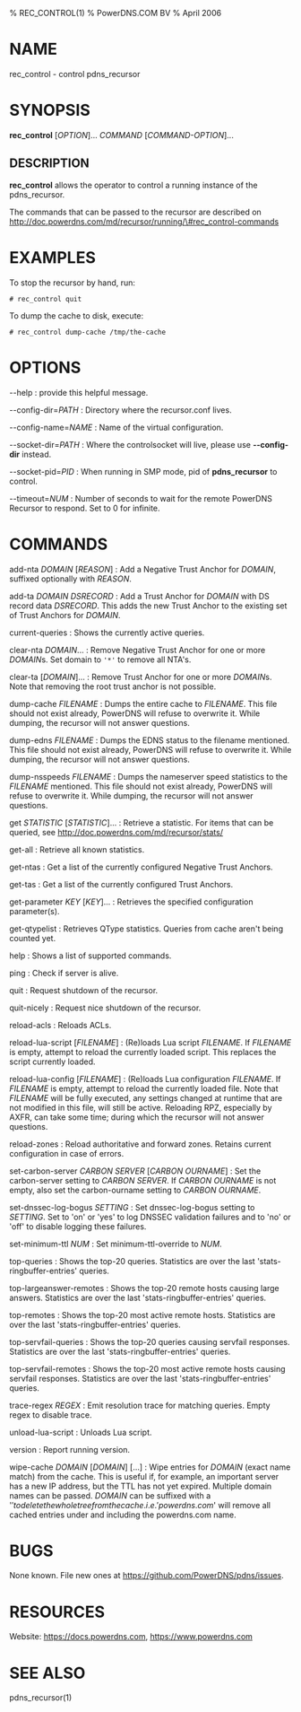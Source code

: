 % REC_CONTROL(1)
% PowerDNS.COM BV
% April 2006

# NAME
rec_control - control pdns_recursor

# SYNOPSIS
**rec_control** [*OPTION*]... *COMMAND* [*COMMAND-OPTION*]...

DESCRIPTION
-----------
**rec_control** allows the operator to control a running instance
of the pdns_recursor.

The commands that can be passed to the recursor are described on
http://doc.powerdns.com/md/recursor/running/\#rec_control-commands

# EXAMPLES
To stop the recursor by hand, run:

`# rec_control quit`

To dump the cache to disk, execute:

`# rec_control dump-cache /tmp/the-cache`

# OPTIONS
--help
:    provide this helpful message.

--config-dir=*PATH*
:    Directory where the recursor.conf lives.

--config-name=*NAME*
:    Name of the virtual configuration.

--socket-dir=*PATH*
:    Where the controlsocket will live, please use **--config-dir** instead.

--socket-pid=*PID*
:    When running in SMP mode, pid of **pdns_recursor** to control.

--timeout=*NUM*
:    Number of seconds to wait for the remote PowerDNS Recursor to
     respond. Set to 0 for infinite.

# COMMANDS
add-nta *DOMAIN* [*REASON*]
:    Add a Negative Trust Anchor for *DOMAIN*, suffixed optionally with *REASON*.

add-ta *DOMAIN* *DSRECORD*
:    Add a Trust Anchor for *DOMAIN* with DS record data *DSRECORD*. This adds the
     new Trust Anchor to the existing set of Trust Anchors for *DOMAIN*.

current-queries
:    Shows the currently active queries.

clear-nta *DOMAIN*...
:    Remove Negative Trust Anchor for one or more *DOMAIN*s. Set domain to `'*'`
     to remove all NTA's.

clear-ta [*DOMAIN*]...
:    Remove Trust Anchor for one or more *DOMAIN*s. Note that removing the root
     trust anchor is not possible.

dump-cache *FILENAME*
:    Dumps the entire cache to *FILENAME*. This file should
     not exist already, PowerDNS will refuse to overwrite it. While
     dumping, the recursor will not answer questions.

dump-edns *FILENAME*
:    Dumps the EDNS status to the filename mentioned. This file should
     not exist already, PowerDNS will refuse to overwrite it. While
     dumping, the recursor will not answer questions.

dump-nsspeeds *FILENAME*
:    Dumps the nameserver speed statistics to the *FILENAME* mentioned.
     This file should not exist already, PowerDNS will refuse to 
     overwrite it. While dumping, the recursor will not answer questions.

get *STATISTIC* [*STATISTIC*]...
:    Retrieve a statistic. For items that can be queried, see
     http://doc.powerdns.com/md/recursor/stats/

get-all
:    Retrieve all known statistics.

get-ntas
:    Get a list of the currently configured Negative Trust Anchors.

get-tas
:    Get a list of the currently configured Trust Anchors.

get-parameter *KEY* [*KEY*]...
:    Retrieves the specified configuration parameter(s).

get-qtypelist
:    Retrieves QType statistics. Queries from cache aren't being counted yet.

help
:    Shows a list of supported commands.

ping
:    Check if server is alive.

quit
:    Request shutdown of the recursor.

quit-nicely
:    Request nice shutdown of the recursor.

reload-acls
:    Reloads ACLs.

reload-lua-script [*FILENAME*]
:    (Re)loads Lua script *FILENAME*. If *FILENAME* is empty, attempt to reload
     the currently loaded script. This replaces the script currently loaded.

reload-lua-config [*FILENAME*]
:    (Re)loads Lua configuration *FILENAME*. If *FILENAME* is empty, attempt to
     reload the currently loaded file. Note that *FILENAME* will be fully executed,
     any settings changed at runtime that are not modified in this file, will
     still be active. Reloading RPZ, especially by AXFR, can take some time; during
     which the recursor will not answer questions.

reload-zones
:    Reload authoritative and forward zones. Retains current configuration
     in case of errors.

set-carbon-server *CARBON SERVER* [*CARBON OURNAME*]
:    Set the carbon-server setting to *CARBON SERVER*. If *CARBON OURNAME* is not
     empty, also set the carbon-ourname setting to *CARBON OURNAME*.

set-dnssec-log-bogus *SETTING*
:    Set dnssec-log-bogus setting to *SETTING*. Set to 'on' or 'yes' to log DNSSEC
     validation failures and to 'no' or 'off' to disable logging these failures.

set-minimum-ttl *NUM*
:    Set minimum-ttl-override to *NUM*.

top-queries
:    Shows the top-20 queries. Statistics are over the last
     'stats-ringbuffer-entries' queries.

top-largeanswer-remotes
:    Shows the top-20 remote hosts causing large answers. Statistics are over the
     last 'stats-ringbuffer-entries' queries.

top-remotes
:    Shows the top-20 most active remote hosts. Statistics are over the
     last 'stats-ringbuffer-entries' queries.

top-servfail-queries
:    Shows the top-20 queries causing servfail responses. Statistics are
     over the last 'stats-ringbuffer-entries' queries.

top-servfail-remotes
:    Shows the top-20 most active remote hosts causing servfail responses.
     Statistics are over the last 'stats-ringbuffer-entries' queries.

trace-regex *REGEX*
:    Emit resolution trace for matching queries. Empty regex to disable trace.

unload-lua-script
:    Unloads Lua script.

version
:    Report running version.

wipe-cache *DOMAIN* [*DOMAIN*] [...]
:    Wipe entries for *DOMAIN* (exact name match) from the cache. This is useful
     if, for example, an important server has a new IP address, but the TTL has
     not yet expired. Multiple domain names can be passed. *DOMAIN* can be
     suffixed with a '$' to delete the whole tree from the cache. i.e. 'powerdns.com$'
     will remove all cached entries under and including the powerdns.com name.

# BUGS
None known. File new ones at https://github.com/PowerDNS/pdns/issues.

# RESOURCES
Website: https://docs.powerdns.com, https://www.powerdns.com

# SEE ALSO
pdns_recursor(1)
